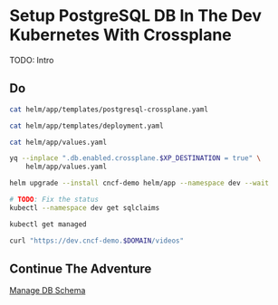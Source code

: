 # Setup PostgreSQL DB In The Dev Kubernetes With Crossplane

TODO: Intro

## Do

```bash
cat helm/app/templates/postgresql-crossplane.yaml

cat helm/app/templates/deployment.yaml

cat helm/app/values.yaml

yq --inplace ".db.enabled.crossplane.$XP_DESTINATION = true" \
    helm/app/values.yaml

helm upgrade --install cncf-demo helm/app --namespace dev --wait

# TODO: Fix the status
kubectl --namespace dev get sqlclaims

kubectl get managed

curl "https://dev.cncf-demo.$DOMAIN/videos"
```

## Continue The Adventure

[Manage DB Schema](../db-schema/story.md)
